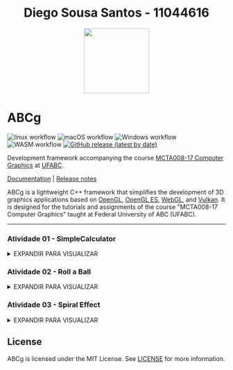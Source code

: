 <h1 align="center">Diego Sousa Santos - 11044616</h1>

<p align="center">
  <img  src="https://user-images.githubusercontent.com/55899445/194708500-d6d7288c-7e47-44f4-b2e0-af67640d99d9.png" width="150" height="150"/>
</p>

# ABCg

![linux workflow](https://github.com/hbatagelo/abcg/actions/workflows/linux.yml/badge.svg)
![macOS workflow](https://github.com/hbatagelo/abcg/actions/workflows/macos.yml/badge.svg)
![Windows workflow](https://github.com/hbatagelo/abcg/actions/workflows/windows.yml/badge.svg)
![WASM workflow](https://github.com/hbatagelo/abcg/actions/workflows/wasm.yml/badge.svg)
[![GitHub release (latest by date)](https://img.shields.io/github/v/release/hbatagelo/abcg)](https://github.com/hbatagelo/abcg/releases/latest)

Development framework accompanying the course [MCTA008-17 Computer Graphics](http://professor.ufabc.edu.br/~harlen.batagelo/cg/) at [UFABC](https://www.ufabc.edu.br/).

[Documentation](https://hbatagelo.github.io/abcg/abcg/doc/html/) \| [Release notes](CHANGELOG.md) 

ABCg is a lightweight C++ framework that simplifies the development of 3D graphics applications based on [OpenGL](https://www.opengl.org), [OpenGL ES](https://www.khronos.org), [WebGL](https://www.khronos.org/webgl/), and [Vulkan](https://www.vulkan.org). It is designed for the tutorials and assignments of the course "MCTA008-17 Computer Graphics" taught at Federal University of ABC (UFABC).

* * *

### Atividade 01 - SimpleCalculator
<details>
  <summary>EXPANDIR PARA VISUALIZAR</summary>

<p align="center">
    <img width="456" alt="simpleCalculatorIMG" src="https://user-images.githubusercontent.com/55899445/194708704-9e639cb6-2a07-48f9-84ef-48868aa4f470.PNG">
</p>

-   Link GitHub Pages: [SimpleCalculator](https://diego-ss.github.io/cg-2022.3-UFABC/simpleCalculator/)

### Descrição geral

-   O propósito da aplicação é simular o funcionamento de uma calculadora simples (com as operações básicas) com as técnicas apresentadas até então durante as aulas da disciplina, visando atender os requisitos propostos na atividade 1.
-   Para isso, existe uma tela com dois inputs que representam os números envolvidos na operação, com um combobox indicando as operações possíveis, dois botões para calcular e limpar os parâmetros e um label para exibir o resultado.
-   Os operadores e resultado são armazenados em variáveis da classe Window.

### Detalhes da implementação

#### Assets
-   Como assets auxiliares, foi utilizada a fonte Inconsolata-Medium como no projeto TicTacToe.
#### main.cpp
-   No arquivo main foi utilizada a implementação padrão que vimos em aula.
#### window.hpp
-   Para a definição da classe Window, foram sobrescritos dois métodos da classe OpenGLWindow (da qual Window tem herança): onCreate e onPaintUI.
```cpp
protected:
  void onCreate() override;
  void onPaintUI() override;
```
-   Além disso, foram definidas as seguintes variáveis e métodos auxiliares para o processamento:
```cpp
private:
  float operator1{0.0f}; // REFERE-SE AO VALOR NUMÉRICO DO PRIMEIRO OPERADOR
  float operator2{0.0f}; // REFERE-SE AO VALOR NUMÉRICO DO SEGUNDO OPERADOR
  float result{0.0f}; // ARMAZENA O RESULTADO DA OPERAÇÃO MATEMÁTICA
  std::string calcOperator{"+"}; // INDICADOR DE QUAL OPERAÇÃO SERÁ REALIZADA

  ImFont *m_font{}; // FONTE DE TEXTO

  void calculate(); // MÉTODO AUXILIAR PARA REALIZAR O CÁLCULO COM BASE NOS PARÂMETROS INFORMADOS
  void clear(); // MÉTODO AUXILIAR PARA LIMPAR OS DADOS DA CALCULADORA
```
#### window.cpp
-   Neste arquivo foram implementados os métodos sobrescritos e os novos definidos na classe Window, do arquivo window.hpp.
-   A ideia da composição da janela foi considerar uma tabela com seis linhas, todas com uma coluna apenas: 
    -  a primeira contém um input para que o usuário digite o primeiro número da operação.
    -  a segunda contém um combobox com as operações disponíveis. 
    -  a terceira contém um input para que o usuário digite o segunda número da operação.
    -  a quarta contém um botão que confirma a realização da operação.
    -  a quinta contém uma label que exibe o resultado da operação matemática.
    -  a sexta contém um botão responsável por limpar os operadores e o resultado.
-   No método onCreate é ralizado o import da fonte de texto e zerados os operadores.
```cpp
void Window::onCreate() {
  // Load font with bigger size for the X's and O's
  auto const filename{abcg::Application::getAssetsPath() +
                      "Inconsolata-Medium.ttf"};
  m_font = ImGui::GetIO().Fonts->AddFontFromFileTTF(filename.c_str(), 72.0f);
  if (m_font == nullptr) {
    throw abcg::RuntimeError{"Cannot load font file"};
  }

  clear();
}
```
-   No método clear, é realizada a limpeza dos operadores e do resultado.
```cpp
void Window::clear() {
  operator1 = 0.0f;
  operator2 = 0.0f;
  result = 0.0f;
}
```
-   No método calculate, é realizada a operação com base nos parâmetros informados pelo usuário.
```cpp
void Window::calculate() {
  // verificar o operador
  if (calcOperator == "+")
    result = operator1 + operator2;
  else if (calcOperator == "-")
    result = operator1 - operator2;
  else if (calcOperator == "*")
    result = operator1 * operator2;
  else if (calcOperator == "/")
    result = operator1 / operator2;
}
```
-   No método onPaintUI é onde está sendo realizada toda definição dos elementos de UI da tela da calculadora.
-   Para isso, dentro dele foram definidas as seguintes variáveis:
```cpp
      auto const buttonHeight{70}; // altura fixa dos botões
      static std::vector comboItems{"+", "-", "*", "/"}; // vetor de strings com as operações possíveis
      static std::size_t currentIndex{}; // índice da operação selecionada pelo usuário
```
-   Após isso é iniciada a tabela e definida cada uma de suas linhas. 
```cpp
        // primeira linha da tabela
        ImGui::TableNextRow();
        {
          // primeiro número da operação
          ImGui::TableSetColumnIndex(0);
          // ajustando largura do input
          ImGui::PushItemWidth(appWindowWidth);
          // input de float
          ImGui::InputFloat("op1", &operator1);
        }
```
```cpp
        // segunda linha da tabela
        ImGui::TableNextRow();
        {
          ImGui::TableSetColumnIndex(0);
          // combo do operador
          if (ImGui::BeginCombo("Combo Operador",
                                comboItems.at(currentIndex))) {
            for (auto index{0U}; index < comboItems.size(); ++index) {
              bool const isSelected{currentIndex == index};
              if (ImGui::Selectable(comboItems.at(index), isSelected)) {
                currentIndex = index;
                calcOperator = comboItems.at(currentIndex); // SETANDO A VARIÁVEL DO OPERADOR QUANDO ALGUM ITEM É SELECIONADO
              }

              if (isSelected)
                ImGui::SetItemDefaultFocus();
            }
            ImGui::EndCombo();
          }
        }
```
```cpp
        // terceira linha da tabela
        ImGui::TableNextRow();
        {
          // segundo número da operação
          ImGui::TableSetColumnIndex(0);
          // ajustando largura do input
          ImGui::PushItemWidth(appWindowWidth);
          // input de float
          ImGui::InputFloat("op2", &operator2);
        }
```
```cpp
        // quarta linha da tabela
        ImGui::TableNextRow();
        {
          // botão de realizar operação
          ImGui::TableSetColumnIndex(0);
          if (ImGui::Button("=", ImVec2(-1, buttonHeight))) {
            calculate(); // REALIZANDO O CÁLCULO QUANDO O BOTÃO É ACIONADO
          }
        }
```
```cpp
      // quinta linha da tabela
        ImGui::TableNextRow();
        {
          // resultado da operação
          ImGui::TableSetColumnIndex(0);
          ImGui::SetCursorPosX(
              (appWindowWidth -
               ImGui::CalcTextSize(std::to_string(result).c_str()).x) /
              2);
          ImGui::Text("%s", std::to_string(result).c_str()); // EXIBINDO O RESULTADO NA LABEL
        }
```
```cpp
        // sexta linha da tabela
        ImGui::TableNextRow();
        {
          // botão de limpar números
          ImGui::TableSetColumnIndex(0);
          if (ImGui::Button("clear", ImVec2(-1, buttonHeight))) {
            clear(); // LIMPANDO PARÂMETROS E RESULTADO
          }
        }
```
-   Para compilação web, foi utilizado o arquivo html do tictactoe adapatado para esta aplicação.

### Resultado Final
<p align="center">
    <img src="https://user-images.githubusercontent.com/55899445/194710962-51332d27-a383-4e27-aa58-99d1d52cf3b8.gif"/>
</p>


* * *
</details>

### Atividade 02 - Roll a Ball
<details>
  <summary>EXPANDIR PARA VISUALIZAR</summary>

<p align="center">
    <img width="456" alt="rollaballImage" src="https://user-images.githubusercontent.com/55899445/198695644-ec553618-34cb-4b7b-8207-4572cc3d21d8.png">
</p>

-   Link GitHub Pages: [RollABall](https://diego-ss.github.io/cg-2022.3-UFABC/rollaball/)

### Descrição geral

-   O propósito da aplicação é ser um jogo 2D cujo desenvolvimento e funcionalidades utilizem dos conceitos vistos em aula relacionados à gráficos 2D com primitivas do OpenGL, utilizando a biblioteca ABCg e renderização dos gráficos usando shaders.
-   As primitivas utilizadas resumem-se em triângulos, utilizados de forma singular para formar os espinhos e em conjunto para formar a bola.
-   O objetivo do jogo é conseguir o máximo de pontos, desviando dos espinhos ao decorrer do tempo. 
-   A bola se movimenta sozinha, e é possível utilizar a <b>seta para cima</b> para pular e a <b>barra de espaço</b> para acelerar.
-   Se a bola tocar em um dos espinhos, a partida termina e o jogo é reiniciado.

### Detalhes da implementação

#### Assets
-   Como assets auxiliares, foi utilizada a fonte Inconsolata-Medium como no projeto TicTacToe e no SimpleCalculator.
###  objects.vert
-   Shader utilizado na renderização da bola e dos espinhos. Os vértices possuem o atributo inPosition que represente a posição x,y do vértice.
```cpp
#version 300 es

layout(location = 0) in vec2 inPosition;

uniform vec4 color; // COR RGBA UNIFORME
uniform float rotation; // ROTAÇÃO UNIFORME
uniform float scale; // ESCALA UNIFORME
uniform vec2 translation; // TRANSLAÇÃO UNIFORME

out vec4 fragColor;

void main() {
  float sinAngle = sin(rotation);
  float cosAngle = cos(rotation);
  vec2 rotated = vec2(inPosition.x * cosAngle - inPosition.y * sinAngle,
                      inPosition.x * sinAngle + inPosition.y * cosAngle);

  vec2 newPosition = rotated * scale + translation; // NOVA POSIÇÃO ROTATED
  gl_Position = vec4(newPosition, 0, 1);
  fragColor = color;
}
```
###  objects.frag
-   Fragment shader responsável pelo processamento de pixels na GPU. Foi definido como abaixo, apenas redirecionando as cores de saída.
```cpp
#version 300 es

precision mediump float;

in vec4 fragColor;

out vec4 outColor;

void main() { outColor = fragColor; }
```

#### main.cpp
-   No arquivo main foi utilizada a implementação padrão que vimos em aula, removendo os  FPS, botão de tela cheia e utilizando 4 samples.
#### gamedata.hpp
-   Classe responsável por armazenar status e informações relevantes para as regras e funcionalidades do jogo.
-   Para sua definição, foram definidas as seguintes propriedades:
```cpp
  enum class Input { Up, Space }; // definição de enum para classificar os inputs possíveis
  enum class State { Playing, GameOver }; // definição de enum para classificar os status de jogo possíveis
  
  // struct para armazenar os dados do jogo
  struct GameData {
    State m_state{State::Playing}; // ESTADO DO JOGO
    std::bitset<2> m_input;        // ARRAAY DOS INPUTS
    int m_score;                   // PONTUAÇÃO
  };
```
#### window.hpp
-   Para a definição da classe Window, foram sobrescritos sete métodos da classe OpenGLWindow (da qual Window tem herança):
```cpp
  void onEvent(SDL_Event const &event) override; // PARA CAPTURAR EVENTOS DO TECLADO
  void onCreate() override; // AÇÕES AO CRIAR A APLICAÇÃO
  void onUpdate() override; // AÇÕES AO ATUALIZAR A JANELA
  void onPaint() override; // AÇÕES AO RENDERIZAR A JANELA
  void onPaintUI() override; // AÇÕES DE UI
  void onResize(glm::ivec2 const &size) override; // AÇÕES AO REDIMENSIONAR A JANELA
  void onDestroy() override; // AÇÕES AO DESTRUIR A JANELA
```
-   Além disso, foram definidas as seguintes variáveis e métodos auxiliares para o processamento:
```cpp
  glm::ivec2 m_viewportSize{}; // DIMENSÕES DA JANELA
  GLuint m_objectsProgram{}; // OBJECTS PROGRAM
  GameData m_gameData; // GAME DATA REF
  Ball m_ball; // BALL REF
  Spikes m_spikes; // SPIKES REF
  abcg::Timer m_restartWaitTimer; // TEMPORIZADOR
  ImFont *m_font{}; // FONTE
  std::default_random_engine m_randomEngine; // RANDOMIZADOR

  void restart(); // PARA REINICIAR AS CONDIÇÕES DE JOGO
  void checkCollisions(); // PARA VERIFICAR COLISÕES
```
#### window.cpp
-   Neste arquivo foram implementados os métodos sobrescritos e os novos definidos na classe Window, do arquivo window.hpp.
-   A ideia da composição da janela foi considerar o jogo e seus elementos renderizando e também dois elementos de UI: 
    -  um texto para contabilizar o Score.
    -  um texto que é exibido quando o jogo é finalizado. 
-   Os eventos capiturados são para as teclas SPACE, UP, W e para os botões do mouse.

- No método <b>OnEvent</b> são capturadas as interações do usuário com a interface:
```cpp
// Eventos do teclado
  if (event.type == SDL_KEYDOWN) {
    if (event.key.keysym.sym == SDLK_SPACE) // Capturando DOWN da barra de espaço
      m_gameData.m_input.set(gsl::narrow<size_t>(Input::Space)); // Setando o vetor de inputs do GameData
    if (event.key.keysym.sym == SDLK_UP || event.key.keysym.sym == SDLK_w) // capturando DOWN do w e seta 
      m_gameData.m_input.set(gsl::narrow<size_t>(Input::Up)); // Setando o vetor de inputs do GameData
  }
  if (event.type == SDL_KEYUP) {
    if (event.key.keysym.sym == SDLK_SPACE) // Capturando UP barra de espaço
      m_gameData.m_input.reset(gsl::narrow<size_t>(Input::Space)); // Setando o vetor de inputs do GameData
    if (event.key.keysym.sym == SDLK_UP || event.key.keysym.sym == SDLK_w) // capturando DOWN do w e seta 
      m_gameData.m_input.reset(gsl::narrow<size_t>(Input::Up)); // Setando o vetor de inputs do GameData
  }

  // Eventos do mouse
  if (event.type == SDL_MOUSEBUTTONDOWN) {
    if (event.button.button == SDL_BUTTON_LEFT)
      m_gameData.m_input.set(gsl::narrow<size_t>(Input::Space));
    if (event.button.button == SDL_BUTTON_RIGHT)
      m_gameData.m_input.set(gsl::narrow<size_t>(Input::Up));
  }
  if (event.type == SDL_MOUSEBUTTONUP) {
    if (event.button.button == SDL_BUTTON_LEFT)
      m_gameData.m_input.reset(gsl::narrow<size_t>(Input::Space));
    if (event.button.button == SDL_BUTTON_RIGHT)
      m_gameData.m_input.reset(gsl::narrow<size_t>(Input::Up));
  }
```
- No método <b>OnCreate</b> são realizadas as operações necessárias ao inicializar o ambiente, como inicialização de variáveis e carregamento da fonte externa:
```cpp
// Carregando fonte
  auto const filename{assetsPath + "Inconsolata-Medium.ttf"};
  m_font = ImGui::GetIO().Fonts->AddFontFromFileTTF(filename.c_str(), 60.0f);
  if (m_font == nullptr) {
    throw abcg::RuntimeError("Cannot load font file");
  }

  // Criando programa para renderizar objetos
  m_objectsProgram =
      abcg::createOpenGLProgram(//Suprimido pois o README não suporta);

  // limpando tela com a cor preta
  abcg::glClearColor(0, 0, 0, 1);

#if !defined(__EMSCRIPTEN__)
  abcg::glEnable(GL_PROGRAM_POINT_SIZE);
#endif

  // Start pseudo-random number generator
  m_randomEngine.seed(
      std::chrono::steady_clock::now().time_since_epoch().count());

  restart();
}
```
- No método <b>restart</b>, são reinicializadas as variáveis e os objetos renderizados na tela.
```cpp
  // estado inicial do jogo
  m_gameData.m_state = State::Playing;
  m_gameData.m_score = 0;

  // criando bola e espinhos
  m_ball.create(m_objectsProgram);
  m_spikes.create(m_objectsProgram, 4);
```
- No método <b>onUpdate</b> é onde são atualizadas constantemente as formas renderizadas, a interação entre elas e os elementos de UI.
```cpp
  auto const deltaTime{gsl::narrow_cast<float>(getDeltaTime())};

  // Aguardando 5 minutos para reiniciar o jogo
  if (m_gameData.m_state != State::Playing &&
      m_restartWaitTimer.elapsed() > 5) {
    restart();
    return;
  }

  // atualizações da bola e dos espinhos
  m_ball.update(m_gameData, deltaTime);
  m_spikes.update(m_ball, m_gameData, deltaTime);

  // verificando colisões
  if (m_gameData.m_state == State::Playing)
    checkCollisions();
```
 - No método <b>onPaint</b> são desenhados o viewport e os objetos da aplicação. 
```cpp
  abcg::glClear(GL_COLOR_BUFFER_BIT);
  abcg::glViewport(0, 0, m_viewportSize.x, m_viewportSize.y);

  // método paint dos objetos
  m_ball.paint(m_gameData);
  m_spikes.paint();
```
  - No método <b>onPaintUI</b> são desenhados os elementos de UI da cena.
```cpp
abcg::OpenGLWindow::onPaintUI();

  ImGuiWindowFlags const flags{ImGuiWindowFlags_NoBackground |
                               ImGuiWindowFlags_NoTitleBar |
                               ImGuiWindowFlags_NoInputs};

  // Printando Score enquanto o jogo está rodando
  if (m_gameData.m_state == State::Playing) {
    {
      ImGui::SetNextWindowPos(ImVec2(5, 10));
      ImGui::Begin(" ", nullptr, flags);
      ImGui::PushFont(m_font);

      ImGui::Text("Score: %i", m_gameData.m_score);

      ImGui::PopFont();
      ImGui::End();
    }
  }

  // printando Game Over + Score ao finalizar
  {
    auto const size{ImVec2(300, 200)};
    auto const position{ImVec2((m_viewportSize.x - size.x) / 2.0f,
                               (m_viewportSize.y - size.y - 100) / 2.0f)};
    ImGui::SetNextWindowPos(position);
    ImGui::SetNextWindowSize(size);

    ImGui::Begin(" ", nullptr, flags);
    ImGui::PushFont(m_font);

    if (m_gameData.m_state == State::GameOver) {
      ImGui::Text("Game Over!\nScore: %i", m_gameData.m_score);
    }

    ImGui::PopFont();
    ImGui::End();
  }
```
  - No método <b>checkCollisions</b> são verificadas colisões entre os espinhos e a bola. Caso haja colisão, o jogo acaba.
```cpp
 // Verificando colisão entre a bola e os espinhos
  for (auto const &spike : m_spikes.m_spikes) {
    auto const spikeTranslation{spike.m_translation};
    auto const distance{glm::distance(m_ball.m_translation, spikeTranslation)};

    if (distance < m_ball.m_scale * 0.9f + spike.m_scale * 0.17f) {
      m_gameData.m_state = State::GameOver;
      m_restartWaitTimer.restart();
    }
  }
```
                                 
#### ball.hpp
- Para a definição da classe ball, foram utilizadas as seguintes propriedades e métodos:
```cpp
  void create(GLuint program);
  void paint(GameData const &gameData);
  void destroy();
  void update(GameData const &gameData, float deltaTime);

  glm::vec4 m_color{1};             // COR
  float m_rotation{};               // ROTAÇÃO
  float m_scale{0.125f};            // ESCALA
  glm::vec2 m_translation{};        // TRANSLAÇÃO
  glm::vec2 m_velocity{1.0f, 0.0f}; // VELOCIDADE

  bool isJumping{false};       // INDICADOR DE PULO
  bool isFallingDown{false};   // INDICADOR DE QUEDA
  bool isBoosted{false};       // INDICADOR DE BOOST
  float m_velocityBoost{3.0f}; // BOOST DE VELOCIDADE

  float const m_maxTranslationY{0.6f}; // LIMITE SUPERIOR DO PULO
  float const m_minTranslationY{0.0f}; // CHÃO
  float const m_jumpForce{1.0f};       // FORÇA DE PULO
  float const m_fallForce{-1.1f};      // FORÇA DE QUEDA (CAI MAIS RÁPIDO)
                                 
  GLuint m_program{};
  GLint m_translationLoc{}; // VARIÁVEIS UNIFORMES DO VERTEX SHADER
  GLint m_colorLoc{}; // VARIÁVEIS UNIFORMES DO VERTEX SHADER
  GLint m_scaleLoc{}; // VARIÁVEIS UNIFORMES DO VERTEX SHADER
  GLint m_rotationLoc{}; // VARIÁVEIS UNIFORMES DO VERTEX SHADER

  GLuint m_VAO{};
  GLuint m_VBO{};
  GLuint m_EBO{};
```
#### ball.cpp
- No método <b>create</b> são inicializadas as variáveis uniformes, as propriedades, a geometria e são criados o VAO, VBO e EBO do objeto.
```cpp
  destroy();

  m_program = program;

  // LOcalização dos uniformes do programa
  m_colorLoc = abcg::glGetUniformLocation(m_program, "color");
  m_rotationLoc = abcg::glGetUniformLocation(m_program, "rotation");
  m_scaleLoc = abcg::glGetUniformLocation(m_program, "scale");
  m_translationLoc = abcg::glGetUniformLocation(m_program, "translation");

  // Resetando bola
  m_rotation = 0.0f;
  m_translation = glm::vec2(-0.7f, 0.0f);

  // Localização dos atributos no programa
  auto const positionAttribute{
      abcg::glGetAttribLocation(m_program, "inPosition")};

  // Criando a geometria
  auto const sides{10};
  std::vector<glm::vec2> positions{{0, 0}};
  auto const step{M_PI * 2 / sides};
  for (auto const angle : iter::range(0.0, M_PI * 2, step)) {
    positions.emplace_back(std::cos(angle), std::sin(angle));
  }
  positions.push_back(positions.at(1));

  // VBO das posições
  abcg::glGenBuffers(1, &m_VBO);
  abcg::glBindBuffer(GL_ARRAY_BUFFER, m_VBO);
  abcg::glBufferData(GL_ARRAY_BUFFER, positions.size() * sizeof(glm::vec2),
                     positions.data(), GL_STATIC_DRAW);
  abcg::glBindBuffer(GL_ARRAY_BUFFER, 0);

  // Criando VAO
  abcg::glGenVertexArrays(1, &m_VAO);

  // Bind dos vertices ao VAO
  abcg::glBindVertexArray(m_VAO);

  abcg::glEnableVertexAttribArray(positionAttribute);
  abcg::glBindBuffer(GL_ARRAY_BUFFER, m_VBO);
  abcg::glVertexAttribPointer(positionAttribute, 2, GL_FLOAT, GL_FALSE, 0,
                              nullptr);
  abcg::glBindBuffer(GL_ARRAY_BUFFER, 0);

  abcg::glBindVertexArray(0);
```
- No método <b>paint</b> são realizados os binds do vertex shader e a definição da variáveis uniformes do objeto, caso o jogo esteja ativo.
```cpp
  if (gameData.m_state != State::Playing)
    return;

  abcg::glUseProgram(m_program);

  abcg::glBindVertexArray(m_VAO);
  abcg::glUniform4fv(m_colorLoc, 1, &m_color.r);
  abcg::glUniform1f(m_scaleLoc, m_scale);
  abcg::glUniform1f(m_rotationLoc, m_rotation);
  abcg::glUniform2fv(m_translationLoc, 1, &m_translation.x);
  abcg::glDrawArrays(GL_TRIANGLE_FAN, 0, 12);

  abcg::glBindVertexArray(0);

  abcg::glUseProgram(0);
```
- No método <b>update</b> são realizadas as atualizações de estado do objeto, como rotação, boost de velocidade, pulo e queda da bola.
```cpp
  / Rotação constante da bola
  m_rotation = glm::wrapAngle(m_rotation - 4.0f * deltaTime * 2);

  // Detecção de pulo
  if (gameData.m_input[gsl::narrow<size_t>(Input::Up)] &&
      gameData.m_state == State::Playing && !isJumping && !isFallingDown) {

    isJumping = true;
  }

  // Detecção de boost
  if (gameData.m_input[gsl::narrow<size_t>(Input::Space)] && !isBoosted) {
    m_velocity += m_velocityBoost;
    isBoosted = true;
  } else if (m_velocity.x > 1.0f) {
    m_velocity -= m_velocityBoost;
    isBoosted = false;
  }

  // Aplicando pulo
  if (isJumping && m_translation.y < m_maxTranslationY) {
    auto const jumpVector = glm::vec2{0.0f, m_jumpForce};
    m_translation.y =
        std::clamp((m_translation + jumpVector * deltaTime * 2.0f).y,
                   m_translation.y, m_maxTranslationY);
  }

  // Detectando queda
  if (m_translation.y == m_maxTranslationY) {
    isFallingDown = true;
    isJumping = false;
  } else if (m_translation.y == 0) {
    isFallingDown = false;
  }

  // Aplicando queda
  if (isFallingDown && m_translation.y > m_minTranslationY) {
    auto const fallVector = glm::vec2{0.0f, m_fallForce};
    m_translation.y =
        std::clamp((m_translation + fallVector * deltaTime * 2.0f).y,
                   m_minTranslationY, m_translation.y);
  }
```
- No método <b>destroy</b> são destruídos o VBO, EBO e VAO do objeto
```cpp
  // destruindo elementos
  abcg::glDeleteBuffers(1, &m_VBO);
  abcg::glDeleteBuffers(1, &m_EBO);
  abcg::glDeleteVertexArrays(1, &m_VAO);
```
#### spikes.hpp
- Para a definição da classe spikes, foram utilizadas as seguintes propriedades e métodos:
```cpp
public:
  void create(GLuint program, int quantity);
  void paint();
  void destroy();
  void update(const Ball &ball, GameData &gameData, float deltaTime);
  
  // estrutura de um único spike
  struct Spike {
    GLuint m_VAO{}; // VAO
    GLuint m_VBO{}; // VBO

    glm::vec4 m_color{1};      // COR
    int m_polygonSides{3};     // LADOS DO POLÍGONO DO ESPINHO
    float m_rotation{1.6f};    // ROTAÇÃO
    float m_scale{0.06f};      // ESCALA
    glm::vec2 m_translation{}; // TRANSLAÇÃO
  };

  std::list<Spike> m_spikes; // LISTA DE ESPINHOS
  int maxQtdTopSpikes{0};    // QTD MÁXIMA DE ESPINHOS EM CIMA
  int qtdTopSpikes{0};       // QTD DE ESPINHOS EM CIMA

  Spike makeSpike();
  void randomizeTopSpikes(Spike &spike);

private:
  GLuint m_program{};
  GLint m_colorLoc{}; // VARIÁVEIS UNIFORMES DO VERTEX SHADER
  GLint m_rotationLoc{}; // VARIÁVEIS UNIFORMES DO VERTEX SHADER
  GLint m_translationLoc{}; // VARIÁVEIS UNIFORMES DO VERTEX SHADER
  GLint m_scaleLoc{}; // VARIÁVEIS UNIFORMES DO VERTEX SHADER
  
  std::default_random_engine m_randomEngine;
  std::uniform_real_distribution<float> m_randomDist{-1.0f, 1.0f};
```
#### spikes.cpp
- No método <b>create</b> são inicializadas as variáveis uniformes, objetos spike com suas geometrias, VBO e VAO.
```cpp
  destroy();

  m_randomEngine.seed(
      std::chrono::steady_clock::now().time_since_epoch().count());

  m_program = program;

  // Get location of uniforms in the program
  m_colorLoc = abcg::glGetUniformLocation(m_program, "color");
  m_rotationLoc = abcg::glGetUniformLocation(m_program, "rotation");
  m_scaleLoc = abcg::glGetUniformLocation(m_program, "scale");
  m_translationLoc = abcg::glGetUniformLocation(m_program, "translation");

  // Create spikes
  m_spikes.clear();
  m_spikes.resize(quantity);

  float i{0.0f}; // ACUMULADOR PARA SEPARAR OS ESPINHOS NO COMEÇO
  maxQtdTopSpikes = (quantity / 2) - 1; // LIMITANDO ESPINHOS NO TOPO
  qtdTopSpikes = 0;                     // CONTANDO ESPINHOS NO TOPO

  for (auto &spike : m_spikes) {
    spike = makeSpike(); // CRIANDO ESPINHO (geometria, VAO, VBO e bind dos vértices)
    // iniciando o espinho no canto direito e um pouco abaixo
    spike.m_translation = {1.0f + i, -0.05f};
    randomizeTopSpikes(spike); // MÉTODO PARA RANDOMIZAR QUAL OU QUAIS SPIKE FICARÁ EM CIMA
    i += 0.2f;
  }  
```
- No método <b>paint</b> são realizados os binds dos VAOs dos objetos spike e de suas variáveis uniformes, bem como realizado o draw dos pontos da geometria.
```cpp
abcg::glUseProgram(m_program);

  for (auto const &spike : m_spikes) {
    abcg::glBindVertexArray(spike.m_VAO); // BIND DOS ATRIBUTOS DO VERTEX AO VAO
    abcg::glUniform4fv(m_colorLoc, 1, &spike.m_color.r); // VARIÁVEL UNIFORME
    abcg::glUniform1f(m_scaleLoc, spike.m_scale);        // VARIÁVEL UNIFORME
    abcg::glUniform1f(m_rotationLoc, spike.m_rotation);  // VARIÁVEL UNIFORME
    abcg::glUniform2f(m_translationLoc, spike.m_translation.x,
                      spike.m_translation.y); // VARIÁVEL UNIFORME
    abcg::glDrawArrays(GL_TRIANGLE_FAN, 0,
                       spike.m_polygonSides + 2); // DESENHANDO OS PONTOS
    abcg::glBindVertexArray(0);
  }

  abcg::glUseProgram(0);  
```
- No método <b>update</b> são realizadas as atualizações de translação do objeto. Quando o spike sai da tela, é adicionado 1 no score.
```cpp
for (auto &spike : m_spikes) {
    // condicionando a translação à velocidade da bola
    spike.m_translation.x -= ball.m_velocity.x * deltaTime;

    // reposicionando quando chega no fim da tela
    if (spike.m_translation.x < -1.0f) {
      // calculando uma distância randômica do ponto de origem para separar os
      // espinhos
      std::uniform_real_distribution<float> randomDists(0.0f, 0.9f);
      auto &re{m_randomEngine};
      float randomDist = randomDists(re) + 2.0f;
      spike.m_translation.x += randomDist;

      // aumentando Score
      if (gameData.m_state == State::Playing)
        gameData.m_score += 1;
    }
  }  
```
-   Para compilação web, foi utilizado o arquivo html da simpleCalculator adapatado para esta aplicação.

### Resultado Final
<p align="center">
    <img alt="gif roll a ball" src="https://user-images.githubusercontent.com/55899445/198696680-c425a09f-5b33-4359-84a7-f06c1d6af755.gif"/>
</p>


* * *
</details>

### Atividade 03 - Spiral Effect
<details>
  <summary>EXPANDIR PARA VISUALIZAR</summary>

<p align="center">
    <img width="456" alt="SpiralEffectScreenshot" src="https://user-images.githubusercontent.com/55899445/202917321-6f1ab8a8-37ed-4da2-9caa-589d830e81cd.PNG">
</p>

-   Link GitHub Pages: [SpiralEffect](https://diego-ss.github.io/cg-2022.3-UFABC/spiralleffect/)

### Descrição geral

-   O propósito do projeto é ser uma aplicação 3D cujo desenvolvimento e funcionalidades utilizem dos conceitos vistos em aula relacionados à matrizes e transformações geométricas e formas primitivas do openGL, utilizando a biblioteca ABCg e renderização dos gráficos usando shaders.
-   As primitivas utilizadas resumem-se em triângulos, utilizados de forma singular para formar os espinhos e em conjunto para formar os cubos.
-   A aplicação simula a geração de um pequeno espiral e a movimentação da câmera em sincronia com a trilha gerada, o que resulta em uma movimentação similar â uma montanha russa, por exemplo.
-   <b>OBSERVAÇÃO:</b> existe um bug em que em algum momento o espiral cria algumas descontinuidades entre os cubos. Está sendo investigado o motivo disso.

### Detalhes da implementação

#### Assets
-   Como assets auxiliares, foi utilzado o objeto vetoriado box.obj, para gerar os cubos da aplicação.
###  depth.vert
-   Shader utilizado na renderização dos cubos que compoem o espiral. A lógica relacionada é que a coloração dos cubos ficará mais branca de forma proporcional à altura e à proximidade do objeto à câmera, simulando uma espécie de iluminação nos objetos.
```cpp
#version 300 es

layout(location = 0) in vec3 inPosition;

uniform vec4 color;
uniform mat4 modelMatrix;
uniform mat4 viewMatrix;
uniform mat4 projMatrix;

out vec4 fragColor;

void main() {
  vec4 posEyeSpace = viewMatrix * modelMatrix * vec4(inPosition, 1);

  // o tom da cor varia de acordo com a distância e a altura 
  float i = 1.0 - (-posEyeSpace.z / 50.0) + (posEyeSpace.y / 50.0);
  fragColor = vec4(i, i, i, 1) * color;

  gl_Position = projMatrix * posEyeSpace;
}
```
###  depth.frag
-   Fragment shader responsável pelo processamento de pixels na GPU. Foi definido como abaixo, apenas redirecionando as cores de saída.
```cpp
#version 300 es

precision mediump float;

in vec4 fragColor;
out vec4 outColor;

void main() { outColor = fragColor; }
```
#### main.cpp
-   No arquivo main foi utilizada a implementação padrão que vimos em aula, removendo os  FPS, botão de tela cheia e utilizando 4 samples.

#### window.hpp
-   Para a definição da classe Window, foram sobrescritos seis métodos da classe OpenGLWindow (da qual Window tem herança):
```cpp
  void onCreate() override; // AÇÕES AO CRIAR A APLICAÇÃO
  void onUpdate() override; // AÇÕES AO ATUALIZAR A JANELA
  void onPaint() override; // AÇÕES AO RENDERIZAR A JANELA
  void onPaintUI() override; // AÇÕES DE UI
  void onResize(glm::ivec2 const &size) override; // AÇÕES AO REDIMENSIONAR A JANELA
  void onDestroy() override; // AÇÕES AO DESTRUIR A JANELA
```
-   Além disso, foram definidas as seguintes variáveis e métodos auxiliares para o processamento:
```cpp
 // cubos usados para gerar o espiral
  struct Cube {
    glm::vec3 m_position{};
    glm::vec3 m_rotationAxis{};
  };

  // array de cubos
  std::array<Cube, 800> m_objects;

  float m_angle{};

  glm::mat4 m_viewMatrix{1.0f};
  glm::mat4 m_projMatrix{1.0f};
  float m_FOV{30.0f};

  float m_spiralRadius{3.0f}; // RAIO DO ESPIRAL
  float m_spiralStep{m_spiralRadius/m_objects.size()};      // PASSO DO ESPIRAL COM BASE NA QTD DE CUBOS
  float m_TwoPI{M_PI * 2.0f}; // 2 * PI
  GLuint m_program{};

  void generateSpiral();
  void orientCamera(glm::vec3 const at);
```

#### window.cpp
-   Neste arquivo foram implementados os métodos sobrescritos e os novos definidos na classe Window, do arquivo window.hpp.
-   A ideia da composição da janela foi considerar apenas a janela da aplicação e uma janela pequena para selecionar o modo de projeção.
-   Para a projeção ortogonal, podemos visualizar com clareza a formação do espiral. Para o modo de projeção em perspectiva, temos a visualização do efeito de montanha russa com a câmera look at.

- No método <b>OnCreate</b> são realizadas as operações necessárias ao inicializar o ambiente, como inicialização de variáveis e carregamento dos shaders:
```cpp
  auto const assetsPath{abcg::Application::getAssetsPath()};

  abcg::glClearColor(0, 0, 0, 1);
  abcg::glEnable(GL_DEPTH_TEST);

  m_program =
      abcg::createOpenGLProgram({{.source = assetsPath + "depth.vert",
                                  .stage = abcg::ShaderStage::Vertex},
                                 {.source = assetsPath + "depth.frag",
                                  .stage = abcg::ShaderStage::Fragment}});

  m_model.loadObj(assetsPath + "box.obj");
  m_model.setupVAO(m_program);

  // orientando câmera para olhar para z = -1.0f
  orientCamera({0.0f, 0.0f, -1.0f});
  generateSpiral();
}
```
- No método <b>orientCamera</b>, a câmera é instruida a olhar para um determino ponto <b>at</b>.
```cpp
// a câmera é fixa na posição 0,0,0 e a direção
  // em que ela olha varia de acordo com o vetor at
  // enviado como parâmetro
  glm::vec3 const eye{0.0f, 0.0f, 0.0f};
  glm::vec3 const up{0.0f, 1.0f, 0.0f};
  m_viewMatrix = glm::lookAt(eye, at, up);
```
- No método <b>generateSpiral</b>, o espiral é criado com base nas variáveis declaradas.
```cpp
 // variáveis auxiliaxes
  auto num_objects = m_objects.size();
  auto increment = m_TwoPI / num_objects;
  auto angle = 0.0f;
  auto x = 0.0f, y = 5.0f;

  // para cada cubo, é gerada uma posição com base na equação para geração do
  // espiral ao mesmo tempo em que z é decrementado para criar a sensação de
  // profundidade
  for (auto &objRef : m_objects) {
    objRef.m_position =
        glm::vec3(m_spiralRadius * cos(angle) + x,
                  m_spiralRadius * sin(angle) * y, -angle * 15.0f);

    // rotacionando cubos
    objRef.m_rotationAxis = glm::sphericalRand(1.0f);

    // incrementando angulo para geração do espiral
    angle += increment;
    // diminuindo raio do espiral
    m_spiralRadius -= m_spiralStep;
```

 - No método <b>onUpdate</b> a posição dos cubos é atualizada com base em deltatime, assim como o foco da câmera com base nos cubos. 
```cpp
 // incrementando angulo em 90 graus por segundo
  auto const deltaTime{gsl::narrow_cast<float>(getDeltaTime())};
  m_angle = glm::wrapAngle(m_angle + glm::radians(90.0f) * deltaTime);

  int index{0};
  // atualizando objetos
  for (auto &objRef : m_objects) {
    // incrementando z em 15 unidades por segundo
    objRef.m_position.z += deltaTime * 15.0f;

    // resetando posição da estrela quando chega em z = -20
    if (objRef.m_position.z > -20.0f) {
      // orientando câmera para olhar para os cubos mais próximos
      orientCamera(
          {objRef.m_position.x / 80.0f, objRef.m_position.y / 80.0f, -1.0f});

      // voltando para o fundo da tela
      objRef.m_position.z = -100.0f;
    }
    index++;
  }
```
 - No método <b>onPaint</b> são desenhados o viewport e os objetos da aplicação. 
```cpp
abcg::glClear(GL_COLOR_BUFFER_BIT | GL_DEPTH_BUFFER_BIT);

  abcg::glViewport(0, 0, m_viewportSize.x, m_viewportSize.y);

  abcg::glUseProgram(m_program);

  // capturando as variáveis uniformes
  auto const viewMatrixLoc{abcg::glGetUniformLocation(m_program, "viewMatrix")};
  auto const projMatrixLoc{abcg::glGetUniformLocation(m_program, "projMatrix")};
  auto const modelMatrixLoc{
      abcg::glGetUniformLocation(m_program, "modelMatrix")};
  auto const colorLoc{abcg::glGetUniformLocation(m_program, "color")};

  // setando as variáveis uniformes
  abcg::glUniformMatrix4fv(viewMatrixLoc, 1, GL_FALSE, &m_viewMatrix[0][0]);
  abcg::glUniformMatrix4fv(projMatrixLoc, 1, GL_FALSE, &m_projMatrix[0][0]);
  abcg::glUniform4f(colorLoc, 1.0f, 1.0f, 1.0f, 1.0f); // White

  // renderizando cubos
  for (auto &objRef : m_objects) {
    // aplicando as transformações lineares -> rotação -> escala -> translação
    glm::mat4 modelMatrix{1.0f};
    modelMatrix = glm::translate(modelMatrix, objRef.m_position);
    modelMatrix = glm::scale(modelMatrix, glm::vec3(0.1f));
    modelMatrix = glm::rotate(modelMatrix, m_angle, objRef.m_rotationAxis);

    // variável uniforme
    abcg::glUniformMatrix4fv(modelMatrixLoc, 1, GL_FALSE, &modelMatrix[0][0]);

    m_model.render();
    }

  abcg::glUseProgram(0);
```
  - No método <b>onPaintUI</b> são desenhados os elementos de UI da cena.
```cpp
abcg::OpenGLWindow::onPaintUI();

  {
    auto const widgetSize{ImVec2(218, 60)};
    ImGui::SetNextWindowPos(ImVec2(m_viewportSize.x - widgetSize.x - 5, 5));
    ImGui::SetNextWindowSize(widgetSize);
    ImGui::Begin("Widget window", nullptr, ImGuiWindowFlags_NoDecoration);

    {
      // a projeção foi mantida para que o efeito de espiral seja melhor
      // visualizado
      ImGui::PushItemWidth(120);
      static std::size_t currentIndex{};
      std::vector<std::string> const comboItems{"Perspective", "Orthographic"};

      if (ImGui::BeginCombo("Projection",
                            comboItems.at(currentIndex).c_str())) {
        for (auto const index : iter::range(comboItems.size())) {
          auto const isSelected{currentIndex == index};
          if (ImGui::Selectable(comboItems.at(index).c_str(), isSelected))
            currentIndex = index;
          if (isSelected)
            ImGui::SetItemDefaultFocus();
        }
        ImGui::EndCombo();
      }
      ImGui::PopItemWidth();

      ImGui::PushItemWidth(170);
      auto const aspect{gsl::narrow<float>(m_viewportSize.x) /
                        gsl::narrow<float>(m_viewportSize.y)};
      // projeção em perspectiva
      if (currentIndex == 0) {
        m_projMatrix =
            glm::perspective(glm::radians(m_FOV), aspect, 0.01f, 100.0f);

        ImGui::SliderFloat("FOV", &m_FOV, 5.0f, 179.0f, "%.0f degrees");
      } else {
      // projeção ortogonal
        m_projMatrix = glm::ortho(-20.0f * aspect, 20.0f * aspect, -20.0f,
                                  20.0f, 0.01f, 100.0f);
      }
      ImGui::PopItemWidth();
    }

    // temporário para análise do comportamento da câmera
    // ImGui::PushItemWidth(170);
    // ImGui::SliderFloat("AT_x", &m_cameraAt_x, 0.0f, 0.9f, "%.2f degrees");
    // ImGui::PopItemWidth();

    // ImGui::PushItemWidth(170);
    // ImGui::SliderFloat("AT_Y", &m_cameraAt_y, 0.0f, 0.9f, "%.2f degrees");
    // ImGui::PopItemWidth();

    // ImGui::PushItemWidth(170);
    // ImGui::SliderFloat("AT_Z", &m_cameraAt_z, -1.0f, 179.0f, "%.0f degrees");
    // ImGui::PopItemWidth();

    ImGui::End();
  }
```
#### model.cpp e model.hpp
-   Estes arquivos seguem a mesma estrutura utilizada no projeto starfield, sendo utilizados para renderizar diferentes objetos de forma dinâmica.


### Resultado Final
<p align="center">
    <img alt="gif spirtal effect" src="https://user-images.githubusercontent.com/55899445/202920443-ca3d11d5-d9c5-4e99-8041-49b2a468fd32.gif"/>
</p>

* * *
</details>

## License

ABCg is licensed under the MIT License. See [LICENSE](https://github.com/hbatagelo/abcg/blob/main/LICENSE) for more information.

